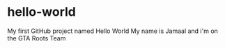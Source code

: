 # hello-world
My first GitHub project named Hello World
My name is Jamaal and i'm on the GTA Roots Team
